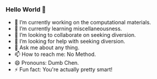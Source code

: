 ### Hello World 👋

- 🔭 I’m currently working on the computational materials.
- 🌱 I’m currently learning miscellaneousness.
- 👯 I’m looking to collaborate on seeking diversion.
- 🤔 I’m looking for help with seeking diversion.
- 💬 Ask me about any thing.
- 📫 How to reach me: No Method.
- 😄 Pronouns: Dumb Chen.
- ⚡ Fun fact: You're actually pretty smart!
